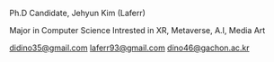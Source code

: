 
Ph.D Candidate, Jehyun Kim (Laferr)

Major in Computer Science
Intrested in XR, Metaverse, A.I, Media Art

didino35@gmail.com
laferr93@gmail.com
dino46@gachon.ac.kr
